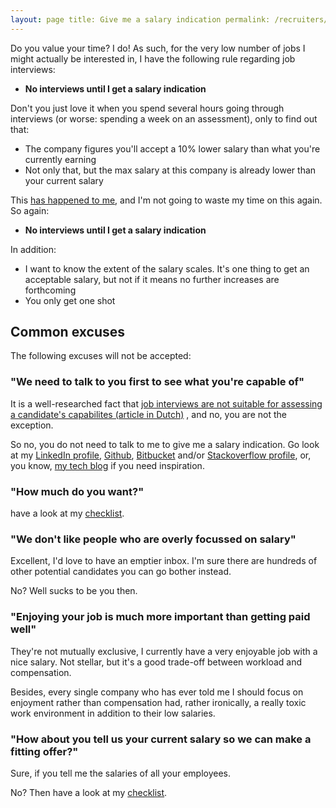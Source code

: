 ```yaml
---
layout: page title: Give me a salary indication permalink: /recruiters/give-me-a-salary-indication
---
```


Do you value your time? I do! As such, for the very low number of jobs I might actually be
interested in, I have the following rule regarding job interviews:

* **No interviews until I get a salary indication**

Don't you just love it when you spend several hours going through interviews (or worse: spending a
week on an assessment), only to find out that:

* The company figures you'll accept a 10% lower salary than what you're currently earning
* Not only that, but the max salary at this company is already lower than your current salary

This [has happened to me](/2019/03/12/tales-from-the-interview.html#the-hurried-startup), and I'm
not going to waste my time on this again. So again:

* **No interviews until I get a salary indication**

In addition: 
* I want to know the extent of the salary scales. It's one thing to get an acceptable
  salary, but not if it means no further increases are forthcoming
* You only get one shot

## Common excuses

The following excuses will not be accepted:

### "We need to talk to you first to see what you're capable of"

It is a well-researched fact
that [job interviews are not suitable for assessing a candidate's capabilites (article in Dutch)](https://decorrespondent.nl/8700/de-slechtste-manier-om-een-goede-werknemer-te-vinden-een-sollicitatiegesprek/346155704400-8e4f5571)
, and no, you are not the exception.

So no, you do not need to talk to me to give me a salary indication. Go look at
my [LinkedIn profile](https://www.linkedin.com/in/jeroen-steenbeeke-1b13676/),
[Github](https://github.com/jsteenbeeke), [Bitbucket](https://bitbucket.org/jsteenbeeke/)
and/or [Stackoverflow profile](https://stackoverflow.com/users/8819761/jeroen-steenbeeke), or, you know, [my tech blog](/) if you
need inspiration.

### "How much do you want?"

have a look at my [checklist](/recruiters/checklist).

### "We don't like people who are overly focussed on salary"

Excellent, I'd love to have an emptier inbox. I'm sure there are hundreds of other potential candidates
you can go bother instead.

No? Well sucks to be you then.

### "Enjoying your job is much more important than getting paid well"

They're not mutually exclusive, I currently have a very enjoyable job with a nice salary. Not stellar,
 but it's a good trade-off between workload and compensation.

Besides, every single company who has ever told me I should focus on enjoyment rather than compensation
had, rather ironically, a really toxic work environment in addition to their low salaries.

### "How about you tell us your current salary so we can make a fitting offer?"

Sure, if you tell me the salaries of all your employees.

No? Then have a look at my [checklist](/recruiters/checklist).

